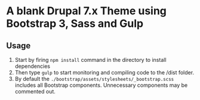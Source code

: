 # A blank Drupal 7.x Theme using Bootstrap 3, Sass and Gulp

## Usage

1. Start by firing <code>npm install</code> command in the directory to install dependencies
2. Then type <code>gulp</code> to start monitoring and compiling code to the /dist folder.
3. By default the <code>./bootstrap/assets/stylesheets/_bootstrap.scss</code> includes all Bootstrap components. Unnecessary components may be commented out.
